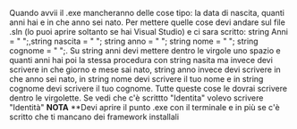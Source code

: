 Quando avvii il .exe mancheranno delle cose tipo: la data di nascita, quanti anni hai e in che anno sei nato.
Per mettere quelle cose devi andare sul file .sln (lo puoi aprire soltanto se hai Visual Studio) e ci sara scritto: string Anni = " ";,string nascita = "  ";  string anno = " "; string nome = " "; string cognome = " ";.
Su string anni devi mettere dentro le virgole uno spazio e quanti anni hai poi la stessa procedura con string nasita ma invece devi scrivere in che giorno e mese sai nato, string anno invece devi scrivere in che anno sei nato, in string nome devi scrivere il tuo nome e in string cognome devi scrivere il tuo cognome. Tutte queste cose le dovrai scrivere dentro le virgolette.
Se vedi che c'è scrittto "Identita" volevo scrivere "Identità"
**NOTA**
**Devi aprire il punto .exe con il terminale e in più se c'è scritto che ti mancano dei framework installali

